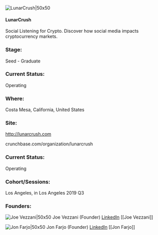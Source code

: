 

![LunarCrush|50x50](https://apimg.techstars.com/connect/images/image_files/6049c5f9c503d100087a9fee/original/LunarCRUSH-retro-logo.png)

#### LunarCrush
Social Listening for Crypto. Discover how social media impacts cryptocurrency markets.

### Stage: 
Seed - Graduate 

### Current Status: 
Operating

### Where:
Costa Mesa, California, United States

### Site:
http://lunarcrush.com



crunchbase.com/organization/lunarcrush

### Current Status: 
Operating

### Cohort/Sessions: 
Los Angeles, in Los Angeles 2019 Q3

### Founders: 

![Joe Vezzani|50x50](https://apimg.techstars.com/connect/images/image_files/57437b6aa93e9f21ce000043/original/headshot282.png) Joe Vezzani (Founder) [LinkedIn](https://linkedin.com/in/joevezzani) [[Joe Vezzani]]

![Jon Farjo|50x50](https://apimg.techstars.com/connect/images/image_files/5d1c21f434a60d202d0001e8/original/IMG_8450.jpg) Jon Farjo (Founder) [LinkedIn](https://linkedin.com/in/jonathanfarjo) [[Jon Farjo]]


